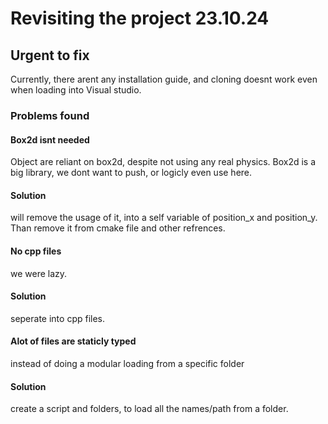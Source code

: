

# Revisiting the project 23.10.24

## Urgent to fix

Currently, there arent any installation guide, and cloning doesnt work even when loading into Visual studio.

### Problems found

#### Box2d isnt needed
Object are reliant on box2d, despite not using any real physics. 
Box2d is a big library, we dont want to push, or logicly even use here.

#### Solution

will remove the usage of it, into a self variable of position_x and position_y.
Than remove it from cmake file and other refrences.

#### No cpp files
we were lazy.

#### Solution
seperate into cpp files.

#### Alot of files are staticly typed
instead of doing a modular loading from a specific folder

#### Solution
create a script and folders, to load all the names/path from a folder.
